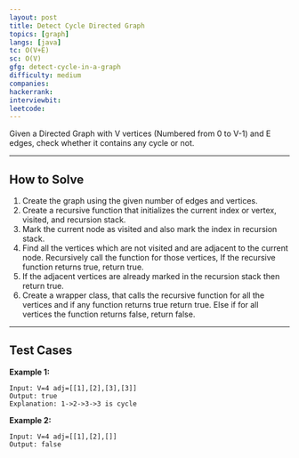 ```yaml
---
layout: post
title: Detect Cycle Directed Graph
topics: [graph]
langs: [java]
tc: O(V+E)
sc: O(V)
gfg: detect-cycle-in-a-graph
difficulty: medium
companies: 
hackerrank: 
interviewbit: 
leetcode: 
---
```


Given a Directed Graph with V vertices (Numbered from 0 to V-1) and E edges, check whether it contains any cycle or not.

---

## How to Solve

1. Create the graph using the given number of edges and vertices. 
2. Create a recursive function that initializes the current index or vertex, visited, and recursion stack. 
3. Mark the current node as visited and also mark the index in recursion stack. 
4. Find all the vertices which are not visited and are adjacent to the current node. Recursively call the function for those vertices, If the recursive function returns true, return true. 
5. If the adjacent vertices are already marked in the recursion stack then return true. 
6. Create a wrapper class, that calls the recursive function for all the vertices and if any function returns true return true. Else if for all vertices the function returns false, return false.

---

## Test Cases

**Example 1:** 
```
Input: V=4 adj=[[1],[2],[3],[3]]
Output: true
Explanation: 1->2->3->3 is cycle
```

**Example 2:** 
```
Input: V=4 adj=[[1],[2],[]]
Output: false
```